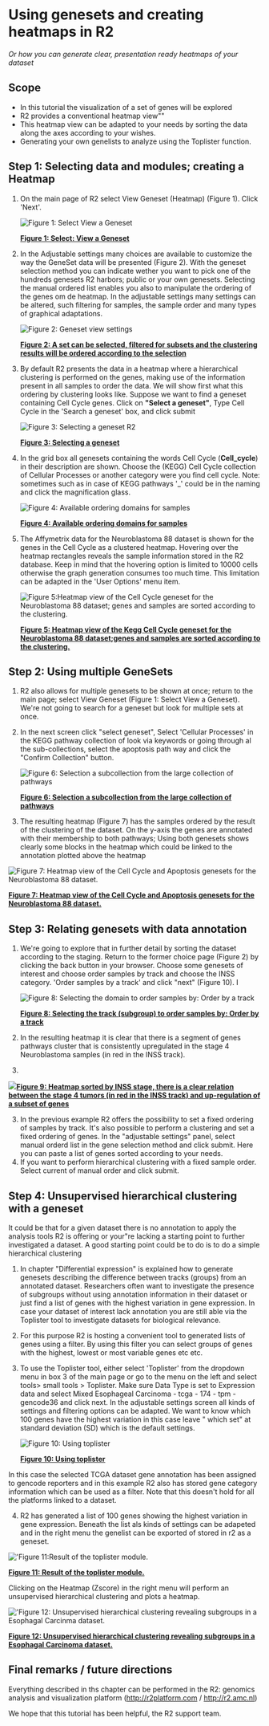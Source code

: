 <a id="using_Genesets_creating_Heatmaps"></a>

Using genesets and creating heatmaps in R2
===============================



*Or how you can generate clear, presentation ready heatmaps of your
dataset*


Scope
-----

-   In this tutorial the visualization of a set of genes will be
    explored
-   R2 provides a conventional heatmap view""
-   This heatmap view can be adapted to your needs by sorting the data
    along the axes according to your wishes.
-   Generating your own genelists to analyze using the
    Toplister function.

    
    
Step 1: Selecting data and modules; creating a Heatmap
---------------

1.  On the main page of R2 select View Geneset (Heatmap) (Figure 1).
    Click 'Next'.
    
	![](_static/images/Usinggenesets/UsingGenesets_Select1b.png "Figure    1: Select View a    Geneset")
	
	[**Figure    1: Select: View a Geneset**](_static/images/Usinggenesets/UsingGenesets_Select1b.png)
	
2.  In the Adjustable settings many choices are available to customize
    the way the GeneSet data will be presented (Figure 2). With the geneset selection method you can indicate wether you want to pick one of the hundreds genesets R2 harbors; public or your own genesets. Selecting the manual ordered list enables you also to manipulate the ordering of the genes om de heatmap. In the adjustable settings many settings can be altered, such filtering for samples, the sample order and many types of graphical adaptations.

    ![](_static/images/Usinggenesets/UsingGenesets_Settings1a.png "Figure 2: Geneset view settings")

    [**Figure    2: A set can be selected, filtered for subsets and the clustering results will be ordered according to the selection**](_static/images/Usinggenesets/UsingGenesets_Settings1a.png)

3.  By default R2 presents the data in a heatmap where a hierarchical clustering is performed on the genes, making use of the information present in all samples to order the data. We will show  first what this ordering by clustering looks like. Suppose we want to find a geneset
containing Cell Cycle genes. Click on **"Select a geneset"**, Type Cell Cycle in the 'Search a geneset' box, and click submit

    ![](_static/images/Usinggenesets/UsingGenesets_Collections1a.png "Figure    3: Selecting a geneset  R2")

    [**Figure 3: Selecting a geneset**](_static/images/Usinggenesets/UsingGenesets_Collections1a.png)

	
4. In the grid box all genesets containing the words Cell Cycle (**Cell_cycle**) in
    their description are shown. Choose the (KEGG) Cell Cycle collection of Cellular Processes or another category were you find cell cycle. Note: sometimes such as in case of KEGG pathways '_' could be in the naming  and click the magnification glass.

   ![](_static/images/Usinggenesets/UsingGenesets_Ordering.png "Figure    4: Available ordering domains for  samples")

   [**Figure    4: Available ordering domains for    samples**](_static/images/Usinggenesets/UsingGenesets_Ordering.png)


5.  The Affymetrix data for the Neuroblastoma 88 dataset is shown for
    the genes in the Cell Cycle as a clustered heatmap. Hovering over
    the heatmap rectangles reveals the sample information stored in the
    R2 database. Keep in mind that the hovering option is limited to
    10000 cells otherwise the graph generation consumes too much time.
    This limitation can be adapted in the 'User Options' menu item.

    ![](_static/images/Usinggenesets/UsingGenesets_Heatmap.png "Figure 5:Heatmap view of the Cell Cycle geneset for the Neuroblastoma 88 dataset; genes and samples are sorted according to the clustering.")
	
    [**Figure 5: Heatmap view of the Kegg Cell Cycle geneset for the Neuroblastoma 88 dataset;genes and samples are sorted according to the clustering.**](_static/images/Usinggenesets/UsingGenesets_Heatmap.png)


Step 2: Using multiple GeneSets
---------------

1.  R2 also allows for multiple genesets to be shown at once; return to
    the main page; select View Geneset (Figure 1: Select View
    a Geneset). We're not going to search for a geneset but look for
    multiple sets at once. 
2.  In the next screen click "select geneset",  Select 'Cellular Processes' in the KEGG pathway collection of look via keywords or going through al the sub-collections, select the apoptosis path way and click  the "Confirm Collection" button.
    
	![](_static/images/Usinggenesets/UsingGenesets_multiplegenesets.png "Figure 6: Selection a subcollection from the large collection of pathways")
	
	[**Figure    6: Selection a subcollection from the large collection of pathways**](_static/images/UsingGenesets_multiplegenesets.png)
	

3. The resulting heatmap (Figure 7) has the samples ordered by the
    result of the clustering of the dataset. On the y-axis the genes are
    annotated with their membership to both pathways;  Using both genesets shows clearly some blocks in the heatmap which could be linked to the annotation plotted above the heatmap


![](_static/images/Usinggenesets/UsingGenesets_Heatmap_multiple1a.png "Figure 7: Heatmap view of the Cell Cycle and Apoptosis genesets for the Neuroblastoma 88 dataset.")
	
[**Figure 7: Heatmap view of the Cell Cycle and Apoptosis genesets for the Neuroblastoma 88 dataset.**](_static/images/Usinggenesets/UsingGenesets_Heatmap_multiple1a.png)
	



Step 3: Relating genesets with data annotation
---------------

1.  We're going to explore that in further detail by sorting the dataset
    according to the staging. Return to the former choice page
    (Figure 2) by clicking the back button in your browser. Choose some genesets of interest and choose order samples by track and choose the INSS category. 
    'Order samples by a track' and click "next" (Figure 10). I
    
	![](_static/images/Usinggenesets/UsingGenesets_sortedbytrack.png "Figure 8: Selecting the domain to order samples by: Order by a    track")
	
	[**Figure 8: Selecting the track (subgroup) to order samples by: Order by a  track**](_static/images/Usinggenesets/UsingGenesets_sortedbytrack.png)
	

2. In the resulting heatmap it is clear that there is a segment of
    genes pathways cluster that is consistently
    upregulated in the stage 4 Neuroblastoma samples (in red in the
    INSS track).
3. 

[![](_static/images/Usinggenesets/UsingGenesets_HeatmapSorted1a.png)**Figure
    9: Heatmap sorted by INSS stage, there is a clear relation between
    the stage 4 tumors (in red in the INSS track) and up-regulation of a
    subset of genes**](_static/images/UsingGenesets/UsingGenesets_HeatmapSorted1a.png)



3. In the previous example R2 offers the possibility to set a fixed
    ordering of samples by track. It's also possible to perform a
    clustering and set a fixed ordering of genes. In the "adjustable
    settings" panel, select manual orderd list in the gene selection
    method and click submit. Here you can paste a list of
    genes sorted according to your needs.
4. If you want to perform hierarchical clustering with a fixed
    sample order. Select current of manual order and click
    submit.



Step 4: Unsupervised hierarchical clustering with a geneset
---------------



It could be that for a given dataset there is no annotation to apply the
analysis tools R2 is offering or your"re lacking a starting point to
further investigated a dataset. A good starting point could be to do is
to do a simple hierarchical clustering



1.  In chapter "Differential expression" is explained how to
    generate genesets describing the difference between tracks (groups)
    from an annotated dataset. Researchers often want to investigate the
    presence of subgroups without using annotation information in their
    dataset or just find a list of genes with the highest variation in
    gene expression. In case your dataset of interest lack annotation
    you are still able via the Toplister tool to investigate datasets
    for biological relevance.
2.  For this purpose R2 is hosting a convenient tool to generated lists
    of genes using a filter. By using this filter you can select groups
    of genes with the highest, lowest or most variable genes etc etc.
3.  To use the Toplister tool, either select 'Toplister' from the dropdown menu 
    in box 3 of the main page or go to the menu on the left and select
    tools> small tools > Toplister. Make sure Data Type is set to
    Expression data and select Mixed Esophageal Carcinoma - tcga - 174 - tpm - gencode36  and click next. In the adjustable settings
    screen all kinds of settings and filtering options can be adapted.
    We want to know which 100 genes have the highest variation in this
    case leave " which set" at standard deviation (SD) which is the
    default settings.

    ![](_static/images/Usinggenesets/UsingGenesets_Toplister.png "Figure    10: Using toplister")

    [**Figure    10: Using toplister**](_static/images/Usinggenesets/UsingGenesets_Toplister.png)


In this case the selected TCGA dataset gene annotation has been assigned to gencode reporters and in this example R2 also has stored gene category information which can be used as a filter. Note that this doesn't hold for all the platforms linked to a dataset.


4.  R2 has generated a list of 100 genes showing the highest variation
    in gene expression. Beneath the list als kinds  of settings can be adapeted and in the right menu the genelist can be exported of stored in r2 as a geneset.

![](_static/images/Usinggenesets/UsingGenesets_toplisteroptions.png "'Figure 11:Result of the toplister module.")

[**Figure 11: Result of the toplister module.**](_static/images/Usinggenesets/UsingGenesets_toplisteroptions.png)


Clicking on the Heatmap (Zscore)  in the right menu will perform an  unsupervised hierarchical clustering and plots a heatmap. 


![](_static/images/Usinggenesets/UsingGenesets_Unsupervised1b.png "'Figure 12: Unsupervised hierarchical clustering revealing subgroups in a Esophagal Carcinma dataset.")
	
[**Figure 12: Unsupervised hierarchical clustering revealing subgroups in a Esophagal Carcinoma dataset.**](_static/images/Usinggenesets/UsingGenesets_Unsupervised1b.png)



Final remarks / future directions
---------------------------------


Everything described in ths chapter can be performed in the R2: genomics analysis and visualization platform (http://r2platform.com / http://r2.amc.nl) 


We hope that this tutorial has been helpful, the R2 support team.


